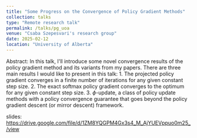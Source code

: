 ```yaml
---
title: "Some Progress on the Convergence of Policy Gradient Methods"
collection: talks
type: "Remote research talk"
permalink: /talks/pg_uoa
venue: "Csaba Szepesvari's research group"
date: 2025-02-12
location: "University of Alberta"
---
```


Abstract: In this talk, I'll introduce some novel convergence results of the policy gradient method and its variants from my papers. There are three main results I would like to present in this talk: 1. The projected policy gradient converges in a finite number of iterations for any given constant step size. 2. The exact softmax policy gradient converges to the optimum for any given constant step size. 3. $\phi$-update, a class of policy update methods with a policy convergence guarantee that goes beyond the policy gradient descent (or mirror descent) framework.

slides: https://drive.google.com/file/d/1ZM8YQGPM4Gx3s4_M_AjYUEVppuo0m25_/view
